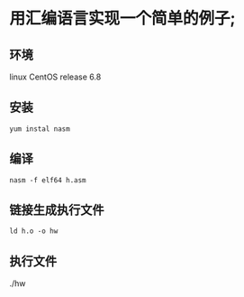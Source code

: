 # 用汇编语言实现一个简单的例子;
## 环境
linux CentOS release 6.8

## 安装
```
yum instal nasm 
```
## 编译
```
nasm -f elf64 h.asm
```
## 链接生成执行文件

```
ld h.o -o hw
```

## 执行文件
./hw
